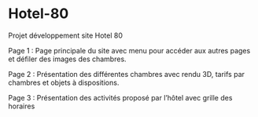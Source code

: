 # Hotel-80
Projet développement site Hotel 80

Page 1 :
Page principale du site avec menu pour accéder aux autres pages et défiler des images des chambres.

Page 2 :
Présentation des différentes chambres avec rendu 3D, tarifs par chambres et objets à dispositions.

Page 3 : 
Présentation des activités proposé par l’hôtel avec grille des horaires 

